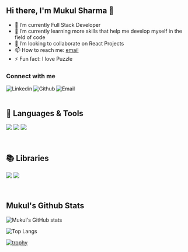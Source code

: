 
## Hi there, I'm Mukul Sharma 👋

- 🔭 I’m currently Full Stack  Developer 
- 🌱 I’m currently learning more skills that help me develop myself in the field of code
- 👯 I’m looking to collaborate on React Projects
- 📫 How to reach me: [email]
- ⚡ Fun fact: I love Puzzle

### Connect with me
[<img align="left" alt="Linkedin" src="https://img.shields.io/badge/LinkedIn-0077B5?style=for-the-badge&logo=linkedin&logoColor=white" />][linkedin]
[<img align="left" alt="Github" src="https://img.shields.io/badge/GitHub-100000?style=for-the-badge&logo=github&logoColor=white" />][github]
[<img align="left" alt="Email" src="https://img.shields.io/badge/Gmail-D14836?style=for-the-badge&logo=gmail&logoColor=white" />][email]



<br />
<br />

## 🧰 Languages & Tools
![](https://img.shields.io/badge/JavaScript-F7DF1E?style=for-the-badge&logo=javascript&logoColor=black)
![](https://img.shields.io/badge/HTML5-E34F26?style=for-the-badge&logo=html5&logoColor=white)
![](https://img.shields.io/badge/CSS3-1572B6?style=for-the-badge&logo=css3&logoColor=white)

<br />

## 📚 Libraries
![](https://img.shields.io/badge/React-20232A?style=for-the-badge&logo=react&logoColor=61DAFB)
![](https://img.shields.io/badge/Bootstrap-563D7C?style=for-the-badge&logo=bootstrap&logoColor=white)

<br />



## Mukul's Github Stats
![Mukul's GitHub stats](https://github-readme-stats.vercel.app/api?username=mukul98s&count_private=true&show_icons=true&theme=dark)
<br />

![Top Langs](https://github-readme-stats.vercel.app/api/top-langs/?username=mukul98s&theme=dark&layout=compact)

<!-- [![GitHub Streak](https://github-readme-streak-stats.herokuapp.com/?user=mukul98s&theme=radical)](https://git.io/streak-stats) 
<br /> -->

[![trophy](https://github-profile-trophy.vercel.app/?username=mukul98s)](https://github.com/ryo-ma/github-profile-trophy)

[linkedin]: https://www.linkedin.com/in/bayandaboubash/
[github]: https://github.com/BayanDaboubash
[email]: mailto:bayan.daboubash2000@gmail.com
